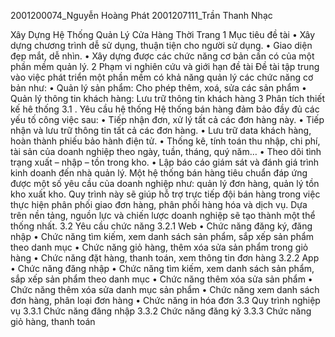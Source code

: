 2001200074_Nguyễn Hoàng Phát 
2001207111_Trần Thanh Nhạc 

Xây Dựng Hệ Thống Quản Lý Cửa Hàng Thời Trang
1 Mục tiêu đề tài 
•	Xây dựng chương trình dễ sử dụng, thuận tiện cho người sử dụng.
•	Giao diện đẹp mắt, dễ nhìn.
•	Xây dựng được các chức năng cơ bản cần có của một phần mềm quản lý.
2 Phạm vi nghiên cứu và giới hạn đề tài 
Đề tài tập trung vào việc phát triển một phần mềm có khả năng quản lý các chức năng cơ bản như:
•	Quản lý sản phẩm: Cho phép thêm, xoá, sửa các sản phẩm
•	Quản lý thông tin khách hàng: Lưu trữ thông tin khách hàng
3 Phân tích thiết kế hê thống 
3.1 . Yêu cầu hệ thống
Hệ thống bán hàng đảm bảo đầy đủ các yếu tố công việc sau:
•	Tiếp nhận đơn, xử lý tất cả các đơn hàng này.
•	Tiếp nhận và lưu trữ thông tin tất cả các đơn hàng.
•	Lưu trữ data khách hàng, hoàn thành phiếu bảo hành điện tử.
•	Thống kê, tính toán thu nhập, chi phí, tài sản của doanh nghiệp theo ngày, tuần, tháng, quý năm…
•	Theo dõi tình trạng xuất – nhập – tồn trong kho.
•	Lập báo cáo giám sát và đánh giá trình kinh doanh đến nhà quản lý.
Một hệ thống bán hàng tiêu chuẩn đáp ứng được một số yêu cầu của doanh nghiệp như: quản lý đơn hàng, quản lý tồn kho xuất kho. Quy trình này sẽ giúp hỗ trợ trực tiếp đội bán hàng trong việc thực hiện phân phối giao đơn hàng, phân phối hàng hóa và dịch vụ. Dựa trên nền tảng, nguồn lực và chiến lược doanh nghiệp sẽ tạo thành một thể thống nhất.
3.2 Yêu cầu chức năng 
3.2.1 Web
•	Chức năng đăng ký, đăng nhập
•	Chức năng tìm kiếm, xem danh sách sản phẩm, sắp xếp sản phẩm theo danh mục
•	Chức năng giỏ hàng, thêm xóa sửa sản phẩm trong giỏ hàng
•	Chức năng đặt hàng, thanh toán, xem thông tin đơn hàng
3.2.2 App
•	Chức năng đăng nhập
•	Chức năng tìm kiếm, xem danh sách sản phẩm, sắp xếp sản phẩm theo danh mục
•	Chức năng thêm xóa sửa sản phẩm
•	Chức năng thêm xóa sửa danh mục sản phẩm
•	Chức năng xem danh sách đơn hàng, phân loại đơn hàng
•	Chức năng in hóa đơn
3.3 Quy trình nghiệp vụ 
3.3.1 Chức năng đăng nhập 
3.3.2 Chức năng đăng ký 
3.3.3 Chức năng giỏ hàng, thanh toán

   


